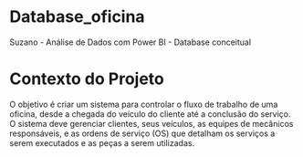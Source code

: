 # Database_oficina
Suzano - Análise de Dados com Power BI - Database conceitual

# Contexto do Projeto
O objetivo é criar um sistema para controlar o fluxo de trabalho de uma oficina, desde a chegada do veículo do cliente até a conclusão do serviço. O sistema deve gerenciar clientes, seus veículos, as equipes de mecânicos responsáveis, e as ordens de serviço (OS) que detalham os serviços a serem executados e as peças a serem utilizadas.
